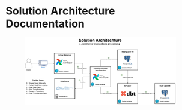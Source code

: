 # Solution Architecture Documentation

<img src="solution_architechture.png" alt="OLAP Star Model" style="display: block; margin-left: auto; margin-right: auto; width: 80%;">